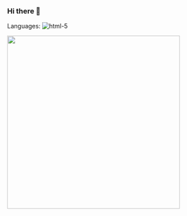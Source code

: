### Hi there 👋

<!--
**moadhamousti/moadhamousti** is a ✨ _special_ ✨ repository because its `README.md` (this file) appears on your GitHub profile.

Here are some ideas to get you started:

- 🔭 I’m currently working on ...
- 🌱 I’m currently learning ...
- 👯 I’m looking to collaborate on ...
- 🤔 I’m looking for help with ...
- 💬 Ask me about ...
- 📫 How to reach me: ...
- 😄 Pronouns: ...
- ⚡ Fun fact: ...
-->
 Languages:
![html-5](https://github.com/moadhamousti/moadhamousti/assets/118165767/53f19d34-8026-433a-ae9b-490a77539a7e) 

<img src="https://github-readme-stats.vercel.app/api?username=moadhamousti&show_icons=true&theme=ADD_THEME_HERE" width="400">

